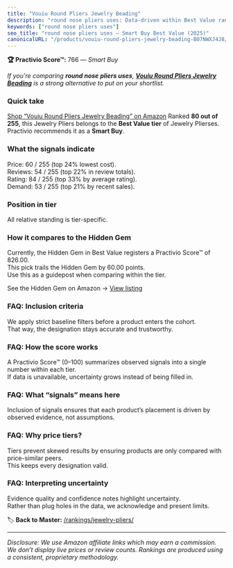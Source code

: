 ```yaml
---
title: "Vouiu Round Pliers Jewelry Beading"
description: "round nose pliers uses: Data-driven within Best Value ranking using the Practivio Score™. Positioned by quality, value, demand, findability, momentum."
keywords: ["round nose pliers uses"]
seo_title: "round nose pliers uses — Smart Buy Best Value (2025)"
canonicalURL: "/products/vouiu-round-pliers-jewelry-beading-B07NWXJ4J8/"
---
```


**🏆 Practivio Score™:** 766 — _Smart Buy_


*If you're comparing **round nose pliers uses**, **[Vouiu Round Pliers Jewelry Beading](https://www.amazon.com/dp/B07NWXJ4J8?tag=practivio-20)** is a strong alternative to put on your shortlist.*
### Quick take
[Shop “Vouiu Round Pliers Jewelry Beading” on Amazon](https://www.amazon.com/dp/B07NWXJ4J8?tag=practivio-20)
Ranked **80 out of 255**, this Jewelry Pliers belongs to the **Best Value tier** of Jewelry Plierses.  
Practivio recommends it as a **Smart Buy**.

### What the signals indicate
Price: 60 / 255 (top 24% lowest cost).  
Reviews: 54 / 255 (top 22% in review totals).  
Rating: 84 / 255 (top 33% by average rating).  
Demand: 53 / 255 (top 21% by recent sales).

### Position in tier
All relative standing is tier-specific.

### How it compares to the Hidden Gem
Currently, the Hidden Gem in Best Value registers a Practivio Score™ of 826.00.  
This pick trails the Hidden Gem by 60.00 points.  
Use this as a guidepost when comparing within the tier.  

See the Hidden Gem on Amazon → [View listing](https://www.amazon.com/dp/B07C5PM8L4?tag=practivio-20)

### FAQ: Inclusion criteria
We apply strict baseline filters before a product enters the cohort.  
That way, the designation stays accurate and trustworthy.

### FAQ: How the score works
A Practivio Score™ (0–100) summarizes observed signals into a single number within each tier.  
If data is unavailable, uncertainty grows instead of being filled in.

### FAQ: What “signals” means here
Inclusion of signals ensures that each product’s placement is driven by observed evidence, not assumptions.

### FAQ: Why price tiers?
Tiers prevent skewed results by ensuring products are only compared with price-similar peers.  
This keeps every designation valid.

### FAQ: Interpreting uncertainty
Evidence quality and confidence notes highlight uncertainty.  
Rather than plug holes in the data, we acknowledge and present limits.


🏷️ **Back to Master:** [/rankings/jewelry-pliers/](/rankings/jewelry-pliers/)

---
_Disclosure: We use Amazon affiliate links which may earn a commission. We don’t display live prices or review counts. Rankings are produced using a consistent, proprietary methodology._
